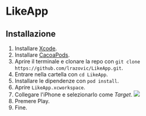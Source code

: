 # LikeApp

## Installazione

1. Installare [Xcode](https://itunes.apple.com/it/app/xcode/id497799835?mt=12).
2. Installare [CacoaPods](https://cocoapods.org/).
3. Aprire il terminale e clonare la repo con `git clone https://github.com/lrazovic/LikeApp.git`.
4. Entrare nella cartella con `cd LikeApp`.
5. Installare le dipendenze con `pod install`.
6. Aprire `LikeApp.xcworkspace`.
7. Collegare l'iPhone e selezionarlo come *Target*. ![](https://www.dropbox.com/s/uedstdred2tqc9f/Screenshot%202017-10-29%2015.59.42.png)
8. Premere Play.
9. Fine.